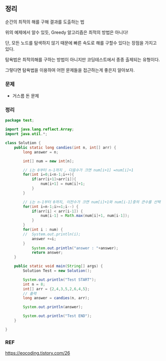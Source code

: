## 정리

순간의 최적의 해를 구해 결과를 도출하는 법

위의 예제에서 알수 있듯, Greedy 알고리즘은 최적의 방법은 아니다!

단, 모든 노드를 탐색하지 않기 때문에 빠른 속도로 해를 구할수 있다는 장점을 가지고 있다.

탐욕법은 최적의해를 구하는 방법이 아니지만 코딩테스트에서 종종 출제되는 유형이다.

그렇다면 탐욕법을 이용하여 어떤 문제들을 접근하는게 좋은지 알아보자.

### 문제

- 거스름 돈 문제

### 정리

```java
package test;

import java.lang.reflect.Array;
import java.util.*;

class Solution {
    public static long candies(int n, int[] arr) {
        long answer = n;

        int[] num = new int[n];

        // i는 0부터 n-1까지 , 다음수가 크면 num[i+1] =num[i]+1
        for(int i=0;i<n-1;i++){
            if(arr[i+1]>arr[i]){
                num[i+1] = num[i]+1;
            }
        }

        // i는 n-1부터 0까지, 이전수가 크면 num[i]+1와 num[i-1]중의 큰수를 선택
        for(int i=n-1;i>=1;i--) {
            if(arr[i] < arr[i-1]) {
                num[i-1] = Math.max(num[i]+1, num[i-1]);
            }
        }
        for(int i : num) {
        //	System.out.println(i);
            answer +=i;
        }
            System.out.println("answer : "+answer);
            return answer;
    }

    public static void main(String[] args) {
        Solution Test = new Solution();

        System.out.println("Test START");
        int n = 8;
        int[] arr = {2,4,3,5,2,6,4,5};
        // 출력
        long answer = candies(n, arr);

        System.out.println(answer);

        System.out.println("Test END");
    }

}
```

### REF

https://eocoding.tistory.com/26
